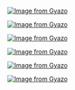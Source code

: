 [![Image from Gyazo](https://i.gyazo.com/28b8dfa14b6060cda288d9dc02ae5bbb.png)](https://gyazo.com/28b8dfa14b6060cda288d9dc02ae5bbb)

[![Image from Gyazo](https://i.gyazo.com/2136af3d235629932aa4e1a6f94d6d1c.png)](https://gyazo.com/2136af3d235629932aa4e1a6f94d6d1c)

[![Image from Gyazo](https://i.gyazo.com/e4563196465f74e6ac7ba3df9c2e7dd2.png)](https://gyazo.com/e4563196465f74e6ac7ba3df9c2e7dd2)

[![Image from Gyazo](https://i.gyazo.com/807a4a8bf68ccebaa136c61b0ac64a89.png)](https://gyazo.com/807a4a8bf68ccebaa136c61b0ac64a89)

[![Image from Gyazo](https://i.gyazo.com/c486b4a19aa18ea912b27af77cbb115e.png)](https://gyazo.com/c486b4a19aa18ea912b27af77cbb115e)

[![Image from Gyazo](https://i.gyazo.com/bd59a51389b79b11391c55f15ef29f21.png)](https://gyazo.com/bd59a51389b79b11391c55f15ef29f21)
